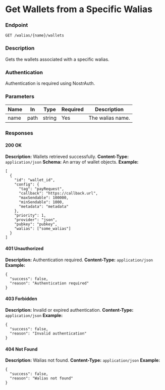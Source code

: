 # Get Wallets from a Specific Walias

### Endpoint

`GET /walias/{name}/wallets`

### Description

Gets the wallets associated with a specific walias.

### Authentication

Authentication is required using NostrAuth.

### Parameters

| Name | In   | Type   | Required | Description      |
| ---- | ---- | ------ | -------- | ---------------- |
| name | path | string | Yes      | The walias name. |

### Responses

#### 200 OK

**Description:** Wallets retrieved successfully.
**Content-Type:** `application/json`
**Schema:** An array of wallet objects.
**Example:**

```jsonc
[
  {
    "id": "wallet_id",
    "config": {
      "tag": "payRequest",
      "callback": "https://callback.url",
      "maxSendable": 100000,
      "minSendable": 1000,
      "metadata": "metadata"
    },
    "priority": 1,
    "provider": "json",
    "pubkey": "pubkey",
    "walias": ["some_walias"]
  }
]
```

#### 401 Unauthorized

**Description:** Authentication required.
**Content-Type:** `application/json`
**Example:**

```jsonc
{
  "success": false,
  "reason": "Authentication required"
}
```

#### 403 Forbidden

**Description:** Invalid or expired authentication.
**Content-Type:** `application/json`
**Example:**

```jsonc
{
  "success": false,
  "reason": "Invalid authentication"
}
```

#### 404 Not Found

**Description:** Walias not found.
**Content-Type:** `application/json`
**Example:**

```jsonc
{
  "success": false,
  "reason": "Walias not found"
}
```
